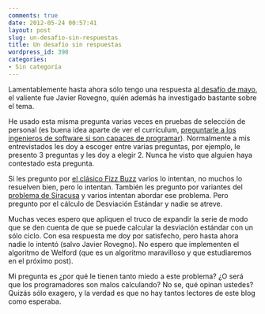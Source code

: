 ```yaml
---
comments: true
date: 2012-05-24 00:57:41
layout: post
slug: un-desafio-sin-respuestas
title: Un desafío sin respuestas
wordpress_id: 398
categories:
- Sin categoría
---
```


Lamentablemente hasta ahora sólo tengo una respuesta [al desafío de mayo](http://www.programando.org/blog/2012/05/desafio-2012-05-un-poco-de-estadistica/), el valiente fue Javier Rovegno, quién además ha investigado bastante sobre el tema.

He usado esta misma pregunta varias veces en pruebas de selección de personal (es buena idea aparte de ver el currículum, [preguntarle a los ingenieros de software si son capaces de programar](http://www.lnds.net/blog/2010/12/como-contratar-malabaristas.html)). Normalmente a mis entrevistados les doy a escoger entre varias preguntas, por ejemplo, le presento 3 preguntas y les doy a elegir 2. Nunca he visto que alguien haya contestado esta pregunta.

Si les pregunto por [el clásico Fizz Buzz](http://www.lnds.net/blog/2010/12/un-simple-test.html) varios lo intentan, no muchos lo resuelven bien, pero lo intentan. También les pregunto por variantes del [problema de Siracusa](http://www.programando.org/blog/2012/04/desafio-2012-04-el-problema-de-siracusa/) y varios intentan abordar ese problema. Pero pregunto por el cálculo de Desviación Estándar y nadie se atreve.

Muchas veces espero que apliquen el truco de expandir la serie de modo que se den cuenta de que se puede calcular la desviación estándar con un sólo ciclo. Con esa respuesta me doy por satisfecho, pero hasta ahora nadie lo intentó (salvo Javier Rovegno). No espero que implementen el algoritmo de Welford (que es un algoritmo maravilloso y que estudiaremos en el próximo post).

Mi pregunta es ¿por qué le tienen tanto miedo a este problema? ¿O será que los programadores son malos calculando? No se, qué opinan ustedes? Quizás sólo exagero, y la verdad es que no hay tantos lectores de este blog como esperaba.
